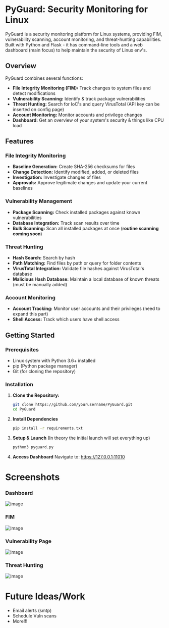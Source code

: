 # PyGuard: Security Monitoring for Linux

PyGuard is a security monitoring platform for Linux systems, providing FIM, vulnerability scanning, account monitoring, and threat-hunting capabilities. Built with Python and Flask - it has command-line tools and a web dashboard (main focus) to help maintain the security of Linux env's.

## Overview

PyGuard combines several functions:

- **File Integrity Monitoring (FIM):** Track changes to system files and detect modifications
- **Vulnerability Scanning:** Identify & track package vulnerabilities
- **Threat Hunting:** Search for IoC's and query VirusTotal (API key can be inserted on config page)
- **Account Monitoring:** Monitor accounts and privilege changes
- **Dashboard:** Get an overview of your system's security & things like CPU load

## Features

### File Integrity Monitoring
- **Baseline Generation:** Create SHA-256 checksums for files
- **Change Detection:** Identify modified, added, or deleted files
- **Investigation:** Investigate changes of files
- **Approvals:** Approve legitimate changes and update your current baselines

### Vulnerability Management
- **Package Scanning:** Check installed packages against known vulnerabilities 
- **Database Integration:** Track scan results over time
- **Bulk Scanning:** Scan all installed packages at once (**routine scanning coming soon**)

### Threat Hunting
- **Hash Search:** Search by hash
- **Path Matching:** Find files by path or query for folder contents
- **VirusTotal Integration:** Validate file hashes against VirusTotal's database
- **Malicious Hash Database:** Maintain a local database of known threats (must be manually added)

### Account Monitoring
- **Account Tracking:** Monitor user accounts and their privileges (need to expand this part)
- **Shell Access:** Track which users have shell access 

## Getting Started

### Prerequisites
- Linux system with Python 3.6+ installed
- pip (Python package manager)
- Git (for cloning the repository)

### Installation

1. **Clone the Repository:**
   ```bash
   git clone https://github.com/yourusername/PyGuard.git
   cd PyGuard
   ```
2. **Install Dependencies**
   ```bash
   pip install -r requirements.txt
   ```
3. **Setup & Launch**
   (In theory the initial launch will set everything up)
   ```bash
   python3 pyguard.py
   ```
4. **Access Dashboard**
   Navigate to: https://127.0.0.1:11010

# Screenshots
### Dashboard
![image](https://github.com/user-attachments/assets/a273522a-d0c4-4014-b480-dd0c63b60f0c)
### FIM
![image](https://github.com/user-attachments/assets/2e1aa621-a590-4868-b091-bf471969d110)
### Vulnerability Page
![image](https://github.com/user-attachments/assets/e5e718c4-240e-4545-bc32-be3e53eb3e5d)
### Threat Hunting
![image](https://github.com/user-attachments/assets/73078ccb-8172-482d-a909-ed1d7625b5b1)

# Future Ideas/Work
- Email alerts (smtp)
- Schedule Vuln scans
- More!!!
   
